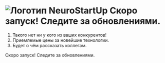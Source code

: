 # ![Логотип NeuroStartUp](img/NeuroStartUpIcon.png) Скоро запуск! Следите за обновлениями.


1. Такого нет ни у кого из ваших конкурентов!
2. Приемлемые цены за новейшие технологии.
3. Будет о чём рассказать коллегам.

Скоро запуск! Следите за обновлениями.